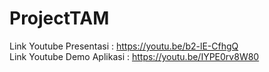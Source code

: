 # ProjectTAM
Link Youtube Presentasi : https://youtu.be/b2-lE-CfhgQ \
Link Youtube Demo Aplikasi : https://youtu.be/IYPE0rv8W80
